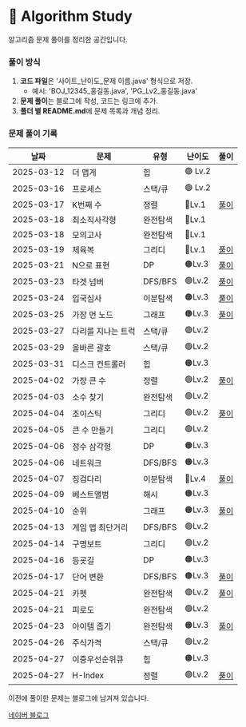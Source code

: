 # 📌 Algorithm Study

알고리즘 문제 풀이를 정리한 공간입니다.



### 풀이 방식
1. **코드 파일**은 '사이트_난이도_문제 이름.java' 형식으로 저장.
    - 예시: 'BOJ_12345_홍길동.java', 'PG_Lv2_홍길동.java'
2. **문제 풀이**는 블로그에 작성, 코드는 링크에 추가.
3. **폴더 별 README.md**에 문제 목록과 개념 정리.

### 문제 풀이 기록

| 날짜         | 문제         | 유형      | 난이도     | 풀이                                                |
|------------|------------|---------|---------|---------------------------------------------------|
| 2025-03-12 | 더 맵게       | 힙       | 🟢 Lv.2 |                                                   |
| 2025-03-16 | 프로세스       | 스택/큐    | 🟢 Lv.2 |                                                   |
| 2025-03-17 | K번째 수      | 정렬      | 🔵Lv.1  | [풀이](https://blog.naver.com/gamakk2/223799781209) |
| 2025-03-18 | 최소직사각형     | 완전탐색    | 🔵Lv.1  |                                                   |
| 2025-03-18 | 모의고사       | 완전탐색    | 🔵Lv.1  |                                                   |
| 2025-03-19 | 체육복        | 그리디     | 🔵Lv.1  | [풀이](https://blog.naver.com/gamakk2/223802861543) |
| 2025-03-21 | N으로 표현     | DP      | 🟠Lv.3  | [풀이](https://blog.naver.com/gamakk2/223805073009) |
| 2025-03-23 | 타겟 넘버      | DFS/BFS | 🟢Lv.2  | [풀이](https://blog.naver.com/gamakk2/223806408314) |
| 2025-03-24 | 입국심사       | 이분탐색    | 🟠Lv.3  | [풀이](https://blog.naver.com/gamakk2/223808371758) |
| 2025-03-25 | 가장 먼 노드    | 그래프     | 🟠Lv.3  | [풀이](https://blog.naver.com/gamakk2/223809854243) |
| 2025-03-27 | 다리를 지나는 트럭 | 스택/큐    | 🟢Lv.2  |                                                   |
| 2025-03-29 | 올바른 괄호     | 스택/큐    | 🟢Lv.2  |                                                   |
| 2025-03-31 | 디스크 컨트롤러   | 힙       | 🟠Lv.3  |                                                   |
| 2025-04-02 | 가장 큰 수     | 정렬      | 🟢Lv.2  | [풀이](https://blog.naver.com/gamakk2/223819506024) |
| 2025-04-03 | 소수 찾기      | 완전탐색    | 🟢Lv.2  |                                                   |
| 2025-04-04 | 조이스틱       | 그리디     | 🟢Lv.2  | [풀이](https://blog.naver.com/gamakk2/223823165881) |
| 2025-04-05 | 큰 수 만들기    | 그리디     | 🟢Lv.2  |                                                   |
| 2025-04-06 | 정수 삼각형     | DP      | 🟠Lv.3  |                                                   |
| 2025-04-06 | 네트워크       | DFS/BFS | 🟠Lv.3  |                                                   |
| 2025-04-07 | 징검다리       | 이분탐색    | 🔴Lv.4  | [풀이](https://blog.naver.com/gamakk2/223825584515) |
| 2025-04-09 | 베스트앨범      | 해시      | 🟠Lv.3  |                                                   |
| 2025-04-10 | 순위         | 그래프     | 🟠Lv.3  | [풀이]()                                            |
| 2025-04-13 | 게임 맵 최단거리  | DFS/BFS | 🟢Lv.2  |                                                   |
| 2025-04-14 | 구명보트       | 그리디     | 🟢Lv.2  |                                                   |
| 2025-04-16 | 등굣길        | DP      | 🟠Lv.3  |                                                   |
| 2025-04-17 | 단어 변환      | DFS/BFS | 🟠Lv.3  | [풀이](https://blog.naver.com/gamakk2/223838220484) |
| 2025-04-21 | 카펫         | 완전탐색    | 🟢Lv.2  | [풀이](https://blog.naver.com/gamakk2/223841804550) |
| 2025-04-21 | 피로도        | 완전탐색    | 🟢Lv.2  |                                                   |
| 2025-04-23 | 아이템 줍기     | 완전탐색    | 🟠Lv.3  | [풀이](https://blog.naver.com/gamakk2/223844445405) |
| 2025-04-26 | 주식가격       | 스택/큐    | 🟢Lv.2  |                                                   |
| 2025-04-27 | 이중우선순위큐    | 힙       | 🟠Lv.3  |                                                   |
| 2025-04-27 | H-Index    | 정렬      | 🟢Lv.2  | [풀이](https://blog.naver.com/gamakk2/223853668750) |

이전에 풀이한 문제는 블로그에 남겨져 있습니다.

[네이버 블로그](https://blog.naver.com/gamakk2/223793678530)
